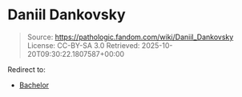 # Daniil Dankovsky

> Source: https://pathologic.fandom.com/wiki/Daniil_Dankovsky
> License: CC-BY-SA 3.0
> Retrieved: 2025-10-20T09:30:22.1807587+00:00

Redirect to:

- [Bachelor](/wiki/Bachelor "Bachelor")

